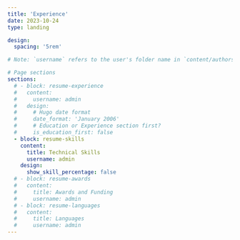 ```yaml
---
title: 'Experience'
date: 2023-10-24
type: landing

design:
  spacing: '5rem'

# Note: `username` refers to the user's folder name in `content/authors/`

# Page sections
sections:
  # - block: resume-experience
  #   content:
  #     username: admin
  #   design:
  #     # Hugo date format
  #     date_format: 'January 2006'
  #     # Education or Experience section first?
  #     is_education_first: false
  - block: resume-skills
    content:
      title: Technical Skills
      username: admin
    design:
      show_skill_percentage: false
  # - block: resume-awards
  #   content:
  #     title: Awards and Funding
  #     username: admin
  # - block: resume-languages
  #   content:
  #     title: Languages
  #     username: admin
---
```

